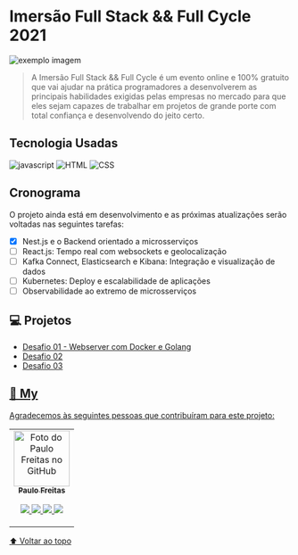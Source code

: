 # Imersão Full Stack && Full Cycle 2021

<img src="https://events-fullcycle.s3.amazonaws.com/events-fullcycle/static/site/img/logo-fullcycle-2.png" alt="exemplo imagem">

> A Imersão Full Stack && Full Cycle é um evento online e 100% gratuito que vai ajudar na prática programadores a desenvolverem as principais habilidades exigidas pelas empresas no mercado para que eles sejam capazes de trabalhar em projetos de grande porte com total confiança e desenvolvendo do jeito certo.


## Tecnologia Usadas
  <img alt="javascript" src="https://img.shields.io/badge/JavaScript-323330?style=for-the-badge&logo=javascript&logoColor=F7DF1E"/> 
  <img alt="HTML" src="https://img.shields.io/badge/HTML5-E34F26?style=for-the-badge&logo=html5&logoColor=white"/>
  <img alt="CSS" src="https://img.shields.io/badge/CSS3-1572B6?style=for-the-badge&logo=css3&logoColor=white"/>	

## Cronograma

O projeto ainda está em desenvolvimento e as próximas atualizações serão voltadas nas seguintes tarefas:

- [x] Nest.js e o Backend orientado a microsserviços
- [ ] React.js: Tempo real com websockets e geolocalização
- [ ] Kafka Connect, Elasticsearch e Kibana: Integração e visualização de dados
- [ ] Kubernetes: Deploy e escalabilidade de aplicações
- [ ] Observabilidade ao extremo de microsserviços

## 💻 Projetos

- <a href="#"> Desafio 01 - Webserver com Docker e Golang
- <a href="#"> Desafio 02
- <a href="#"> Desafio 03


## 🤝 My

Agradecemos às seguintes pessoas que contribuíram para este projeto:

<table>
  <tr>
    <td align="center">
      <a href="#">
        <img src="https://avatars.githubusercontent.com/u/42820569?s=460&u=756d1c6a756b352a1095e7cb9289d3170f909765&v=4" width="100px;" alt="Foto do Paulo Freitas no GitHub"/><br>
        <sub>
          <b>Paulo Freitas</b>
        </sub>
        <p align="center">
        <a href="https://www.instagram.com/paulofreitas.py/">
    <img src="https://img.shields.io/badge/Instagram-FF0080?style=for-the-badge&logo=instagram&logoColor=white"/>
  </a>
  <a href="https://www.linkedin.com/in/paulofreitas-py/">
    <img src="https://img.shields.io/badge/LinkedIn-0077B5?style=for-the-badge&logo=linkedin&logoColor=white"/>
  </a>
  <a href="https://github.com/paulofreitas-py">
    <img src="https://img.shields.io/badge/GitHub-100000?style=for-the-badge&logo=github&logoColor=white"/>
    <a href="https://t.me/paulofreitas_py">
    <img src="https://img.shields.io/badge/Telegram-084B8A?style=for-the-badge&logo=telegram&logoColor=white"/>
      </a>
    </td>
    
  </tr>
</table>



[⬆ Voltar ao topo](#nome-do-projeto)<br>
